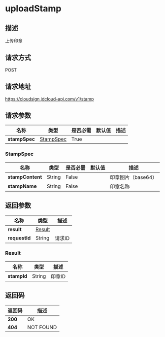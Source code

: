 # uploadStamp


## 描述
上传印章

## 请求方式
POST

## 请求地址
https://cloudsign.jdcloud-api.com/v1/stamp


## 请求参数
|名称|类型|是否必需|默认值|描述|
|---|---|---|---|---|
|**stampSpec**|[StampSpec](#stampspec)|True| | |

### <div id="stampspec">StampSpec</div>
|名称|类型|是否必需|默认值|描述|
|---|---|---|---|---|
|**stampContent**|String|False| |印章图片（base64）|
|**stampName**|String|False| |印章名称|

## 返回参数
|名称|类型|描述|
|---|---|---|
|**result**|[Result](#result)| |
|**requestId**|String|请求ID|

### <div id="result">Result</div>
|名称|类型|描述|
|---|---|---|
|**stampId**|String|印章ID|

## 返回码
|返回码|描述|
|---|---|
|**200**|OK|
|**404**|NOT FOUND|
